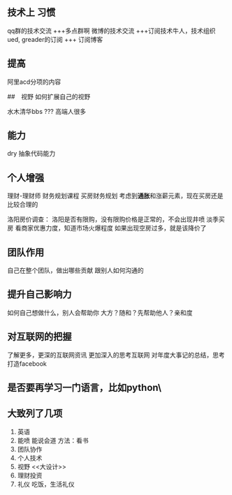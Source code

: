 
## 技术上 习惯
qq群的技术交流 +++多点群啊
微博的技术交流 +++订阅技术牛人，技术组织ued,
greader的订阅 +++ 订阅博客

## 提高

阿里acd分项的内容

##　视野
如何扩展自己的视野

水木清华bbs ??? 高端人很多

## 能力 

dry
抽象代码能力

## 个人增强

理财-理财师
财务规划课程 买房财务规划
考虑到**通胀**和涨薪元素，现在买房还是比较合理的

洛阳房价调查：
洛阳是否有限购，没有限购价格是正常的，不会出现井喷
淡季买房
看商家优惠力度，知道市场火爆程度
如果出现空房过多，就是该降价了

## 团队作用

自己在整个团队，做出哪些贡献
跟别人如何沟通的


## 提升自己影响力

如何自己想做什么，别人会帮助你
大方？随和？先帮助他人？亲和度


## 对互联网的把握

了解更多，更深的互联网资讯
更加深入的思考互联网
对年度大事记的总结，思考
打造facebook

## 是否要再学习一门语言，比如python\



## 大致列了几项

1. 英语 
2. 能喷 能说会道 方法：看书
3. 团队协作
4. 个人技术
5. 视野 <<大设计>>
6. 理财投资
7. 礼仪 吃饭，生活礼仪